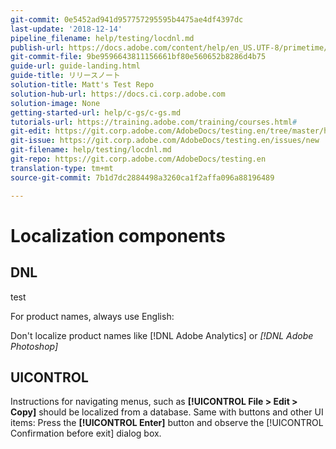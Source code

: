 ```yaml
---
git-commit: 0e5452ad941d957757295595b4475ae4df4397dc
last-update: '2018-12-14'
pipeline_filename: help/testing/locdnl.md
publish-url: https://docs.adobe.com/content/help/en_US.UTF-8/primetime/testing/hello/second-group/locdnl.html
git-commit-file: 9be9596643811156661bf80e560652b8286d4b75
guide-url: guide-landing.html
guide-title: リリースノート
solution-title: Matt's Test Repo
solution-hub-url: https://docs.ci.corp.adobe.com
solution-image: None
getting-started-url: help/c-gs/c-gs.md
tutorials-url: https://training.adobe.com/training/courses.html#
git-edit: https://git.corp.adobe.com/AdobeDocs/testing.en/tree/master/help/testing/locdnl.md
git-issue: https://git.corp.adobe.com/AdobeDocs/testing.en/issues/new
git-filename: help/testing/locdnl.md
git-repo: https://git.corp.adobe.com/AdobeDocs/testing.en
translation-type: tm+mt
source-git-commit: 7b1d7dc2884498a3260ca1f2affa096a88196489

---
```


# Localization components

## DNL

test

For product names, always use English:

Don&#39;t localize product names like [!DNL Adobe Analytics] or *[!DNL Adobe Photoshop]*

## UICONTROL

Instructions for navigating menus, such as **[!UICONTROL File &gt; Edit &gt; Copy]** should be localized from a database. Same with buttons and other UI items: Press the **[!UICONTROL Enter]** button and observe the [!UICONTROL Confirmation before exit] dialog box.
